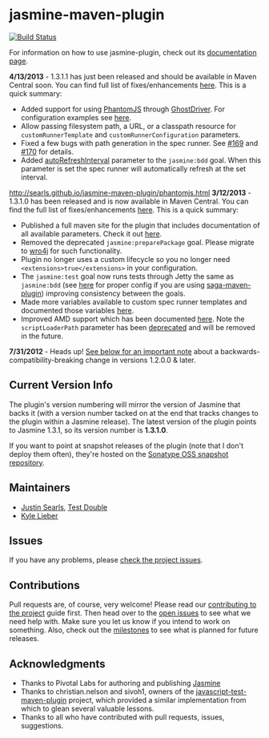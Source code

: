 jasmine-maven-plugin
====================

[![Build Status](https://secure.travis-ci.org/searls/jasmine-maven-plugin.png)](http://travis-ci.org/searls/jasmine-maven-plugin)

For information on how to use jasmine-plugin, check out its [documentation page](http://searls.github.com/jasmine-maven-plugin/).

<strong>4/13/2013</strong> - 1.3.1.1 has just been released and should be available in Maven Central soon. You can find full list of fixes/enhancements [here](http://searls.github.com/jasmine-maven-plugin/github-report.html). This is a quick summary:
 * Added support for using [PhantomJS](http://phantomjs.org/) through [GhostDriver](https://github.com/detro/ghostdriver). For configuration examples see [here](http://searls.github.io/jasmine-maven-plugin/phantomjs.html).
 * Allow passing filesystem path, a URL, or a classpath resource for `customRunnerTemplate` and `customRunnerConfiguration` parameters.
 * Fixed a few bugs with path generation in the spec runner. See [#169](https://github.com/searls/jasmine-maven-plugin/issues/169) and [#170](https://github.com/searls/jasmine-maven-plugin/issues/170) for details.
 * Added [autoRefreshInterval](http://searls.github.io/jasmine-maven-plugin/bdd-mojo.html#autoRefreshInterval) parameter to the `jasmine:bdd` goal. When this parameter is set the spec runner will automatically refresh at the set interval.
 
http://searls.github.io/jasmine-maven-plugin/phantomjs.html
<strong>3/12/2013</strong> - 1.3.1.0 has been released and is now available in Maven Central. You can find the full list of fixes/enhancements [here](http://searls.github.com/jasmine-maven-plugin/github-report.html). This is a quick summary:
 * Published a full maven site for the plugin that includes documentation of all available parameters.  Check it out [here](http://searls.github.com/jasmine-maven-plugin).
 * Removed the deprecated `jasmine:preparePackage` goal. Please migrate to [wro4j](http://code.google.com/p/wro4j/) for such functionality.
 * Plugin no longer uses a custom lifecycle so you no longer need `<extensions>true</extensions>` in your configuration.
 * The `jasmine:test` goal now runs tests through Jetty the same as `jasmine:bdd` (see [here](http://searls.github.com/jasmine-maven-plugin/code-coverage.html) for proper config if you are using [saga-maven-plugin](http://timurstrekalov.github.com/saga/)) improving consistency between the goals.
 * Made more variables available to custom spec runner templates and documented those variables [here](http://searls.github.com/jasmine-maven-plugin/spec-runner-templates.html).
 * Improved AMD support which has been documented [here](http://searls.github.com/jasmine-maven-plugin/amd-support.html). Note the `scriptLoaderPath` parameter has been [deprecated](http://searls.github.com/jasmine-maven-plugin/test-mojo.html#scriptLoaderPath) and will be removed in the future.

<strong>7/31/2012</strong> - Heads up! [See below for an important note](https://github.com/searls/jasmine-maven-plugin#lifecycle-extensions) about a backwards-compatibility-breaking change in versions 1.2.0.0 & later.

## Current Version Info

The plugin's version numbering will mirror the version of Jasmine that backs it (with a version number tacked on at the end that tracks changes to the plugin within a Jasmine release). The latest version of the plugin points to Jasmine 1.3.1, so its version number is **1.3.1.0**.

If you want to point at snapshot releases of the plugin (note that I don't deploy them often), they're hosted on the [Sonatype OSS snapshot repository](https://oss.sonatype.org/service/local/repositories/snapshots).

## Maintainers
* [Justin Searls](http://about.me/searls), [Test Double](http://testdouble.com)
* [Kyle Lieber](http://kylelieber.com)

## Issues

If you have any problems, please [check the project issues](https://github.com/searls/jasmine-maven-plugin/issues).

## Contributions

Pull requests are, of course, very welcome! Please read our [contributing to the project](https://github.com/searls/jasmine-maven-plugin/wiki/Contributing-to-the-project) guide first. Then head over to the [open issues](https://github.com/searls/jasmine-maven-plugin/issues) to see what we need help with. Make sure you let us know if you intend to work on something. Also, check out the [milestones](https://github.com/searls/jasmine-maven-plugin/issues/milestones) to see what is planned for future releases.

## Acknowledgments
* Thanks to Pivotal Labs for authoring and publishing [Jasmine](http://github.com/pivotal/jasmine)
* Thanks to christian.nelson and sivoh1, owners of the [javascript-test-maven-plugin](http://code.google.com/p/javascript-test-maven-plugin/) project, which provided a similar implementation from which to glean several valuable lessons.
* Thanks to all who have contributed with pull requests, issues, suggestions.

